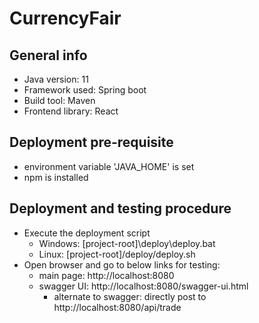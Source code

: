 # CurrencyFair

## General info

* Java version: 11
* Framework used: Spring boot
* Build tool: Maven
* Frontend library: React

## Deployment pre-requisite

* environment variable 'JAVA_HOME' is set
* npm is installed

## Deployment and testing procedure

* Execute the deployment script
  * Windows: [project-root]\deploy\deploy.bat
  * Linux: [project-root]/deploy/deploy.sh
* Open browser and go to below links for testing:
  * main page: http://localhost:8080
  * swagger UI: http://localhost:8080/swagger-ui.html
    * alternate to swagger: directly post to http://localhost:8080/api/trade
